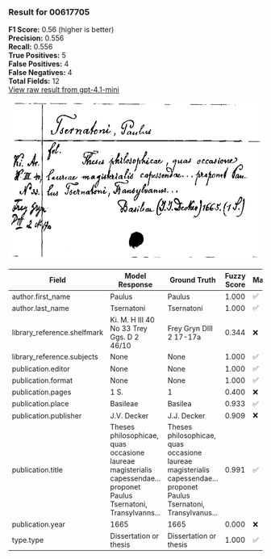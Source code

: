 ### Result for 00617705
**F1 Score:** 0.56 (higher is better)<br>**Precision:** 0.556<br>**Recall:** 0.556<br>**True Positives:** 5<br>**False Positives:** 4<br>**False Negatives:** 4<br>**Total Fields:** 12<br>[View raw result from gpt-4.1-mini](https://github.com/RISE-UNIBAS/humanities_data_benchmark/blob/main/results/2025-10-02/T0161/request_T0161_00617705.json)

<img src="https://github.com/RISE-UNIBAS/humanities_data_benchmark/blob/main/benchmarks/zettelkatalog/images/00617705.jpg?raw=true" alt="00617705" width="600px">

| Field | Model Response | Ground Truth | Fuzzy Score | Match |
|-------|----------------|--------------|-------------|-------|
| author.first_name | Paulus | Paulus | 1.000 | ✅ |
| author.last_name | Tsernatoni | Tsernatoni | 1.000 | ✅ |
| library_reference.shelfmark | Ki. M. H III 40 No 33 Trey Ggs. D 2 46/10 | Frey Gryn DIII 2 17-17a | 0.344 | ❌ |
| library_reference.subjects | None | None | 1.000 | ✅ |
| publication.editor | None | None | 1.000 | ✅ |
| publication.format | None | None | 1.000 | ✅ |
| publication.pages | 1 S. | 1 | 0.400 | ❌ |
| publication.place | Basileae | Basilea | 0.933 | ✅ |
| publication.publisher | J.V. Decker | J.J. Decker | 0.909 | ❌ |
| publication.title | Theses philosophicae, quas occasione laureae magisterialis capessendae... proponet Paulus Tsernatoni, Transylvanns... | Theses philosophicae, quas occasione laureae magisterialis capessendae... proponet Paulus Tsernatoni, Transylvanus... | 0.991 | ✅ |
| publication.year | 1665 | 1665 | 0.000 | ❌ |
| type.type | Dissertation or thesis | Dissertation or thesis | 1.000 | ✅ |
